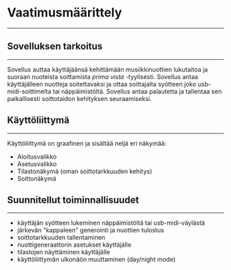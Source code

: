 # Vaatimusmäärittely

---

## Sovelluksen tarkoitus

---

Sovellus auttaa käyttäjäänsä kehittämään musiikkinuottien lukutaitoa ja suoraan nuoteista soittamista _prima vista_ -tyylisesti. 
Sovellus antaa käyttäjälleen nuotteja soitettavaksi ja ottaa soittajalta syötteen joko usb-midi-soittimelta tai näppäimistöltä.
Sovellus antaa palautetta ja tallentaa sen paikallisesti soittotaidon kehityksen seuraamiseksi.

## Käyttöliittymä

---

Käyttöliittymä on graafinen ja sisältää neljä eri näkymää:
* Aloitusvalikko
* Asetusvalikko
* Tilastonäkymä (oman soittotarkkuuden kehitys)
* Soittonäkymä

## Suunnitellut toiminnallisuudet

---

* käyttäjän syötteen lukeminen näppäimistöltä tai usb-midi-väylästä
* järkevän "kappaleen" generointi ja nuottien tulostus
* soittotarkkuuden tallentaminen
* nuottigeneraattorin asetukset käyttäjälle
* tilastojen näyttäminen käyttäjälle
* käyttöliittymän ulkonäön muuttaminen (day/night mode)
    